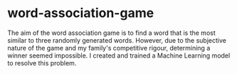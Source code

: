 # word-association-game
The aim of the word association game is to find a word that is the most similar to three randomly generated words. However, due to the subjective nature of the game and my family's competitive rigour, determining a winner seemed impossible. I created and trained a Machine Learning model to resolve this problem.
